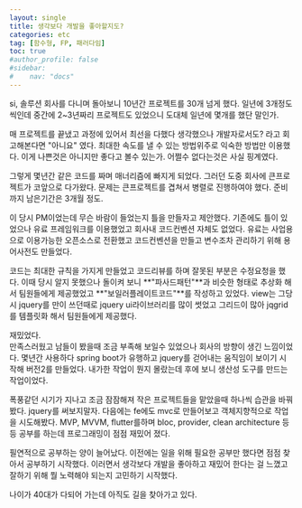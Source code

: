 ```yaml
---
layout: single
title: 생각보다 개발을 좋아할지도?
categories: etc
tag: [함수형, FP, 패러다임]
toc: true
#author_profile: false
#sidebar:
#    nav: "docs"
---
```


si, 솔루션 회사를 다니며 돌아보니 10년간 프로젝트를 30개 넘게 했다. 
일년에 3개정도씩인데 중간에 2~3년짜리 프로젝트도 있었으니 도대체 일년에 몇개를 했단 말인가.  

매 프로젝트를 끝냈고 과정에 있어서 최선을 다했다 생각했으나 개발자로서도? 라고 회고해본다면 "아니요" 였다.
최대한 속도를 낼 수 있는 방법위주로 익숙한 방법만 이용했다. 
이게 나쁜것은 아니지만 좋다고 볼수 있는가. 어쩔수 없다는것은 사실 핑계였다.

그렇게 몇년간 같은 코드를 짜며 매너리즘에 빠지게 되었다. 그러던 도중 회사에 큰프로젝트가 코앞으로 다가왔다. 
문제는 큰프로젝트를 겹쳐서 병렬로 진행하여야 했다. 준비까지 남은기간은 3개월 정도.

이 당시 PM이었는데 무슨 바람이 들었는지 틀을 만들자고 제안했다. 
기존에도 틀이 있었으나 유료 프레임워크를 이용했었고 회사내 코드컨벤션 자체도 없었다. 
유료는 사업용으로 이용가능한 오픈소스로 전환했고 코드컨벤션을 만들고 변수조차 관리하기 위해 용어사전도 만들었다.

코드는 최대한 규칙을 가지게 만들었고 코드리뷰를 하며 잘못된 부분은 수정요청을 했다. 
이때 당시 알지 못했으나 돌이켜 보니 **"파사드패턴"**과 비슷한 형태로 추상화 해서 팀원들에게 제공했었고 **"보일러플레이트코드"**를 작성하고 있었다.
view는 그당시 jquery를 만이 쓰던때로 jquery ui라이브러리를 많이 썻었고 그리드이 많아 jqgrid를 템플릿화 해서 팀원들에게 제공했다.

재밌었다.  
만족스러웠고 남들이 봤을때 조금 부족해 보일수 있었으나 회사의 방향이 생긴 느낌이었다. 몇년간 사용하다 spring boot가 유행하고 
jquery를 걷어내는 움직임이 보이기 시작해 버전2를 만들었다. 내가한 작업이 뭔지 몰랐는데 후에 보니 생산성 도구를 만드는 작업이었다.  

폭풍같던 시기가 지나고 조금 잠잠해져 작은 프로젝트들을 맡았을때 하나씩 습관을 바꿔봤다. jquery를 써보지말자. 다음에는 fe에도 mvc로 만들어보고 객체지향적으로 작업을 시도해봤다. 
MVP, MVVM, flutter를하며 bloc, provider, clean architecture 등등 공부를 하는데 프로그래밍이 점점 재밌어 졌다. 

필연적으로 공부하는 양이 늘어났다. 이전에는 일을 위해 필요한 공부만 했다면 점점 찾아서 공부하기 시작했다. 
이러면서 생각보다 개발을 좋아하고 재밌어 한다는 걸 느꼈고 잘하기 위해 뭘 노력해야 되는지 고민하기 시작했다.

나이가 40대가 다되어 가는데 아직도 길을 찾아가고 있다.